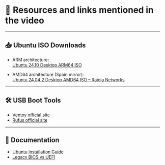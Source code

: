 # 🔗 Resources and links mentioned in the video

---

## 📥 Ubuntu ISO Downloads

- ARM architecture:  
  [Ubuntu 24.10 Desktop ARM64 ISO](https://cdimage.ubuntu.com/ubuntu/releases/24.10/release/ubuntu-24.10-desktop-arm64.iso)

- AMD64 architecture (Spain mirror):  
  [Ubuntu 24.04.2 Desktop AMD64 ISO – Raiola Networks](https://mirror.raiolanetworks.com/ubuntu-releases/noble/ubuntu-24.04.2-desktop-amd64.iso)

---

## 🛠️ USB Boot Tools

- [Ventoy official site](https://www.ventoy.net/)
- [Rufus official site](https://rufus.ie/)

---

## 📘 Documentation

- [Ubuntu Installation Guide](https://ubuntu.com/tutorials/install-ubuntu-desktop)
- [Legacy BIOS vs UEFI](https://www.geeksforgeeks.org/difference-between-bios-and-uefi/)
